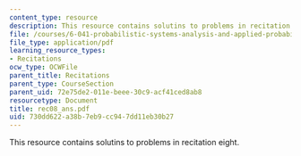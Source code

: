 ```yaml
---
content_type: resource
description: This resource contains solutins to problems in recitation eight.
file: /courses/6-041-probabilistic-systems-analysis-and-applied-probability-spring-2006/730dd622a38b7eb9cc947dd11eb30b27_rec08_ans.pdf
file_type: application/pdf
learning_resource_types:
- Recitations
ocw_type: OCWFile
parent_title: Recitations
parent_type: CourseSection
parent_uid: 72e75de2-011e-beee-30c9-acf41ced8ab8
resourcetype: Document
title: rec08_ans.pdf
uid: 730dd622-a38b-7eb9-cc94-7dd11eb30b27
---
```

This resource contains solutins to problems in recitation eight.

